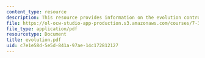 ```yaml
---
content_type: resource
description: This resource provides information on the evolution controversy.
file: https://ol-ocw-studio-app-production.s3.amazonaws.com/courses/7-391-concept-centered-teaching-spring-2006/c7e1e58d5e5d841a97ae14c172812127_evolution.pdf
file_type: application/pdf
resourcetype: Document
title: evolution.pdf
uid: c7e1e58d-5e5d-841a-97ae-14c172812127
---
```


